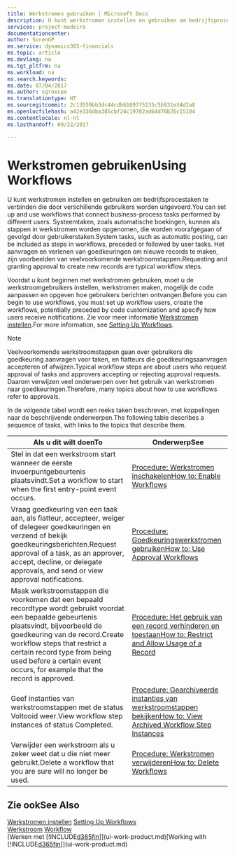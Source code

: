 ```yaml
---
title: Werkstromen gebruiken | Microsoft Docs
description: U kunt werkstromen instellen en gebruiken om bedrijfsprocestaken te verbinden die door verschillende gebruikers worden uitgevoerd. Systeemtaken, zoals automatische boekingen, kunnen als stappen in werkstromen worden opgenomen, die worden voorafgegaan of gevolgd door gebruikerstaken. Het aanvragen en verlenen van goedkeuringen om nieuwe records te maken, zijn voorbeelden van veelvoorkomende werkstroomstappen.
services: project-madeira
documentationcenter: 
author: SorenGP
ms.service: dynamics365-financials
ms.topic: article
ms.devlang: na
ms.tgt_pltfrm: na
ms.workload: na
ms.search.keywords: 
ms.date: 07/04/2017
ms.author: sgroespe
ms.translationtype: HT
ms.sourcegitcommit: 2c13559bb3dc44cdb61697f5135c5b931e34d2a8
ms.openlocfilehash: a42e336dba385cbf24c19702ad64d76b26c15104
ms.contentlocale: nl-nl
ms.lasthandoff: 09/22/2017

---
```

# <a name="using-workflows"></a><span data-ttu-id="6f8dc-105">Werkstromen gebruiken</span><span class="sxs-lookup"><span data-stu-id="6f8dc-105">Using Workflows</span></span>
<span data-ttu-id="6f8dc-106">U kunt werkstromen instellen en gebruiken om bedrijfsprocestaken te verbinden die door verschillende gebruikers worden uitgevoerd.</span><span class="sxs-lookup"><span data-stu-id="6f8dc-106">You can set up and use workflows that connect business-process tasks performed by different users.</span></span> <span data-ttu-id="6f8dc-107">Systeemtaken, zoals automatische boekingen, kunnen als stappen in werkstromen worden opgenomen, die worden voorafgegaan of gevolgd door gebruikerstaken.</span><span class="sxs-lookup"><span data-stu-id="6f8dc-107">System tasks, such as automatic posting, can be included as steps in workflows, preceded or followed by user tasks.</span></span> <span data-ttu-id="6f8dc-108">Het aanvragen en verlenen van goedkeuringen om nieuwe records te maken, zijn voorbeelden van veelvoorkomende werkstroomstappen.</span><span class="sxs-lookup"><span data-stu-id="6f8dc-108">Requesting and granting approval to create new records are typical workflow steps.</span></span>  

 <span data-ttu-id="6f8dc-109">Voordat u kunt beginnen met werkstromen gebruiken, moet u de werkstroomgebruikers instellen, werkstromen maken, mogelijk de code aanpassen en opgeven hoe gebruikers berichten ontvangen.</span><span class="sxs-lookup"><span data-stu-id="6f8dc-109">Before you can begin to use workflows, you must set up workflow users, create the workflows, potentially preceded by code customization and specify how users receive notifications.</span></span> <span data-ttu-id="6f8dc-110">Zie voor meer informatie [Werkstromen instellen](across-set-up-workflows.md).</span><span class="sxs-lookup"><span data-stu-id="6f8dc-110">For more information, see [Setting Up Workflows](across-set-up-workflows.md).</span></span>  

> [!NOTE]  
>  <span data-ttu-id="6f8dc-111">Veelvoorkomende werkstroomstappen gaan over gebruikers die goedkeuring aanvragen voor taken, en fiatteurs die goedkeuringsaanvragen accepteren of afwijzen.</span><span class="sxs-lookup"><span data-stu-id="6f8dc-111">Typical workflow steps are about users who request approval of tasks and approvers accepting or rejecting approval requests.</span></span> <span data-ttu-id="6f8dc-112">Daarom verwijzen veel onderwerpen over het gebruik van werkstromen naar goedkeuringen.</span><span class="sxs-lookup"><span data-stu-id="6f8dc-112">Therefore, many topics about how to use workflows refer to approvals.</span></span>  

 <span data-ttu-id="6f8dc-113">In de volgende tabel wordt een reeks taken beschreven, met koppelingen naar de beschrijvende onderwerpen.</span><span class="sxs-lookup"><span data-stu-id="6f8dc-113">The following table describes a sequence of tasks, with links to the topics that describe them.</span></span>  

|<span data-ttu-id="6f8dc-114">**Als u dit wilt doen**</span><span class="sxs-lookup"><span data-stu-id="6f8dc-114">**To**</span></span>|<span data-ttu-id="6f8dc-115">**Onderwerp**</span><span class="sxs-lookup"><span data-stu-id="6f8dc-115">**See**</span></span>|  
|------------|-------------|  
|<span data-ttu-id="6f8dc-116">Stel in dat een werkstroom start wanneer de eerste invoerpuntgebeurtenis plaatsvindt.</span><span class="sxs-lookup"><span data-stu-id="6f8dc-116">Set a workflow to start when the first entry-point event occurs.</span></span>|[<span data-ttu-id="6f8dc-117">Procedure: Werkstromen inschakelen</span><span class="sxs-lookup"><span data-stu-id="6f8dc-117">How to: Enable Workflows</span></span>](across-how-to-enable-workflows.md)|  
|<span data-ttu-id="6f8dc-118">Vraag goedkeuring van een taak aan, als fiatteur, accepteer, weiger of delegeer goedkeuringen en verzend of bekijk goedkeuringsberichten.</span><span class="sxs-lookup"><span data-stu-id="6f8dc-118">Request approval of a task, as an approver, accept, decline, or delegate approvals, and send or view approval notifications.</span></span>|[<span data-ttu-id="6f8dc-119">Procedure: Goedkeuringswerkstromen gebruiken</span><span class="sxs-lookup"><span data-stu-id="6f8dc-119">How to: Use Approval Workflows</span></span>](across-how-use-approval-workflows.md)|  
|<span data-ttu-id="6f8dc-120">Maak werkstroomstappen die voorkomen dat een bepaald recordtype wordt gebruikt voordat een bepaalde gebeurtenis plaatsvindt, bijvoorbeeld de goedkeuring van de record.</span><span class="sxs-lookup"><span data-stu-id="6f8dc-120">Create workflow steps that restrict a certain record type from being used before a certain event occurs, for example that the record is approved.</span></span>|[<span data-ttu-id="6f8dc-121">Procedure: Het gebruik van een record verhinderen en toestaan</span><span class="sxs-lookup"><span data-stu-id="6f8dc-121">How to: Restrict and Allow Usage of a Record</span></span>](across-how-to-restrict-and-allow-usage-of-a-record.md)|  
|<span data-ttu-id="6f8dc-122">Geef instanties van werkstroomstappen met de status Voltooid weer.</span><span class="sxs-lookup"><span data-stu-id="6f8dc-122">View workflow step instances of status Completed.</span></span>|[<span data-ttu-id="6f8dc-123">Procedure: Gearchiveerde instanties van werkstroomstappen bekijken</span><span class="sxs-lookup"><span data-stu-id="6f8dc-123">How to: View Archived Workflow Step Instances</span></span>](across-how-to-view-archived-workflow-step-instances.md)|  
|<span data-ttu-id="6f8dc-124">Verwijder een werkstroom als u zeker weet dat u die niet meer gebruikt.</span><span class="sxs-lookup"><span data-stu-id="6f8dc-124">Delete a workflow that you are sure will no longer be used.</span></span>|[<span data-ttu-id="6f8dc-125">Procedure: Werkstromen verwijderen</span><span class="sxs-lookup"><span data-stu-id="6f8dc-125">How to: Delete Workflows</span></span>](across-how-to-delete-workflows.md)|  

## <a name="see-also"></a><span data-ttu-id="6f8dc-126">Zie ook</span><span class="sxs-lookup"><span data-stu-id="6f8dc-126">See Also</span></span>  
<span data-ttu-id="6f8dc-127">[Werkstromen instellen](across-set-up-workflows.md) </span><span class="sxs-lookup"><span data-stu-id="6f8dc-127">[Setting Up Workflows](across-set-up-workflows.md) </span></span>  
<span data-ttu-id="6f8dc-128">[Werkstroom](across-workflow.md) </span><span class="sxs-lookup"><span data-stu-id="6f8dc-128">[Workflow](across-workflow.md) </span></span>  
<span data-ttu-id="6f8dc-129">[Werken met [!INCLUDE[d365fin](includes/d365fin_md.md)]](ui-work-product.md)</span><span class="sxs-lookup"><span data-stu-id="6f8dc-129">[Working with [!INCLUDE[d365fin](includes/d365fin_md.md)]](ui-work-product.md)</span></span>

